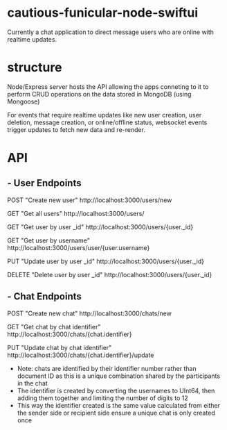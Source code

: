 # cautious-funicular-node-swiftui

Currently a chat application to direct message users who are online with realtime updates.

# structure

Node/Express server hosts the API allowing the apps conneting to it to perform CRUD operations on the data stored in MongoDB (using Mongoose)

For events that require realtime updates like new user creation, user deletion, message creation, or online/offline status, websocket events trigger updates to fetch new data and re-render.

# API

## - User Endpoints

POST "Create new user" http://localhost:3000/users/new

GET "Get all users" http://localhost:3000/users/

GET "Get user by user _id" http://localhost:3000/users/{user._id}

GET "Get user by username" http://localhost:3000/users/user/{user.username}

PUT "Update user by user _id" http://localhost:3000/users/{user._id}

DELETE "Delete user by user _id" http://localhost:3000/users/{user._id}

## - Chat Endpoints

POST "Create new chat" http://localhost:3000/chats/new

GET "Get chat by chat identifier" http://localhost:3000/chats/{chat.identifier}

PUT "Update chat by chat identifier" http://localhost:3000/chats/{chat.identifier}/update

* Note: chats are identified by their identifier number rather than document ID as this is a unique combination shared by the participants in the chat
* The identifier is created by converting the usernames to UInt64, then adding them together and limiting the number of digits to 12
* This way the identifier created is the same value calculated from either the sender side or recipient side ensure a unique chat is only created once


